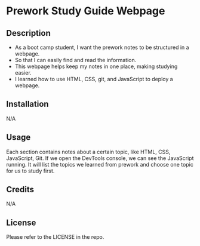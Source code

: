 # Prework Study Guide Webpage

## Description


- As a boot camp student, I want the prework notes to be structured in a webpage.
- So that I can easily find and read the information.
- This webpage helps keep my notes in one place, making studying easier.
- I learned how to use HTML, CSS, git, and JavaScript to deploy a webpage.

## Installation

N/A

## Usage

Each section contains notes about a certain topic, like HTML, CSS, JavaScript, Git. If we open the DevTools console, we can see the JavaScript running. It will list the topics we learned from prework and choose one topic for us to study first.

## Credits

N/A

## License

Please refer to the LICENSE in the repo.


